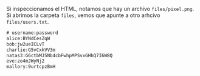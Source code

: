 Si inspeccionamos el HTML, notamos que hay un archivo `files/pixel.png`. Si
abrimos la carpeta `files`, vemos que apunte a otro arhcivo `files/users.txt`.

```txt
# username:password
alice:BYNdCesZqW
bob:jw2ueICLvT
charlie:G5vCxkVV3m
natas3:G6ctbMJ5Nb4cbFwhpMPSvxGHhQ7I6W8Q
eve:zo4mJWyNj2
mallory:9urtcpzBmH
```
